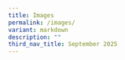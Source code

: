 ```yaml
---
title: Images
permalink: /images/
variant: markdown
description: ""
third_nav_title: September 2025
---
```

